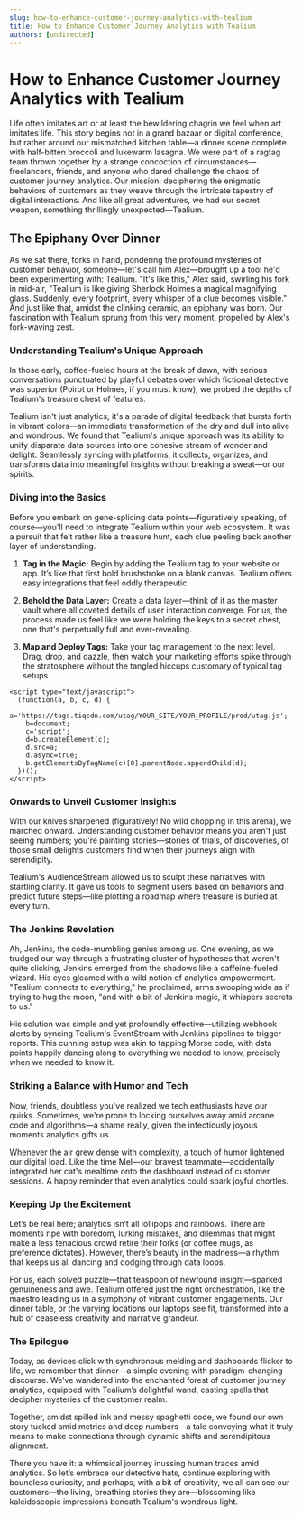 ```yaml
---
slug: how-to-enhance-customer-journey-analytics-with-tealium
title: How to Enhance Customer Journey Analytics with Tealium
authors: [undirected]
---
```



# How to Enhance Customer Journey Analytics with Tealium

Life often imitates art or at least the bewildering chagrin we feel when art imitates life. This story begins not in a grand bazaar or digital conference, but rather around our mismatched kitchen table—a dinner scene complete with half-bitten broccoli and lukewarm lasagna. We were part of a ragtag team thrown together by a strange concoction of circumstances—freelancers, friends, and anyone who dared challenge the chaos of customer journey analytics. Our mission: deciphering the enigmatic behaviors of customers as they weave through the intricate tapestry of digital interactions. And like all great adventures, we had our secret weapon, something thrillingly unexpected—Tealium.

## The Epiphany Over Dinner

As we sat there, forks in hand, pondering the profound mysteries of customer behavior, someone—let's call him Alex—brought up a tool he'd been experimenting with: Tealium. "It's like this," Alex said, swirling his fork in mid-air, "Tealium is like giving Sherlock Holmes a magical magnifying glass. Suddenly, every footprint, every whisper of a clue becomes visible." And just like that, amidst the clinking ceramic, an epiphany was born. Our fascination with Tealium sprung from this very moment, propelled by Alex's fork-waving zest.

### Understanding Tealium's Unique Approach

In those early, coffee-fueled hours at the break of dawn, with serious conversations punctuated by playful debates over which fictional detective was superior (Poirot or Holmes, if you must know), we probed the depths of Tealium's treasure chest of features.

Tealium isn't just analytics; it's a parade of digital feedback that bursts forth in vibrant colors—an immediate transformation of the dry and dull into alive and wondrous. We found that Tealium's unique approach was its ability to unify disparate data sources into one cohesive stream of wonder and delight. Seamlessly syncing with platforms, it collects, organizes, and transforms data into meaningful insights without breaking a sweat—or our spirits.

### Diving into the Basics

Before you embark on gene-splicing data points—figuratively speaking, of course—you'll need to integrate Tealium within your web ecosystem. It was a pursuit that felt rather like a treasure hunt, each clue peeling back another layer of understanding.

1. **Tag in the Magic:** Begin by adding the Tealium tag to your website or app. It’s like that first bold brushstroke on a blank canvas. Tealium offers easy integrations that feel oddly therapeutic.

2. **Behold the Data Layer:** Create a data layer—think of it as the master vault where all coveted details of user interaction converge. For us, the process made us feel like we were holding the keys to a secret chest, one that's perpetually full and ever-revealing.

3. **Map and Deploy Tags:** Take your tag management to the next level. Drag, drop, and dazzle, then watch your marketing efforts spike through the stratosphere without the tangled hiccups customary of typical tag setups.

```
<script type="text/javascript">
  (function(a, b, c, d) {
    a='https://tags.tiqcdn.com/utag/YOUR_SITE/YOUR_PROFILE/prod/utag.js';
    b=document;
    c='script';
    d=b.createElement(c);
    d.src=a;
    d.async=true;
    b.getElementsByTagName(c)[0].parentNode.appendChild(d);
  })();
</script>
```

### Onwards to Unveil Customer Insights

With our knives sharpened (figuratively! No wild chopping in this arena), we marched onward. Understanding customer behavior means you aren't just seeing numbers; you're painting stories—stories of trials, of discoveries, of those small delights customers find when their journeys align with serendipity.

Tealium's AudienceStream allowed us to sculpt these narratives with startling clarity. It gave us tools to segment users based on behaviors and predict future steps—like plotting a roadmap where treasure is buried at every turn.

### The Jenkins Revelation

Ah, Jenkins, the code-mumbling genius among us. One evening, as we trudged our way through a frustrating cluster of hypotheses that weren't quite clicking, Jenkins emerged from the shadows like a caffeine-fueled wizard. His eyes gleamed with a wild notion of analytics empowerment. "Tealium connects to everything," he proclaimed, arms swooping wide as if trying to hug the moon, "and with a bit of Jenkins magic, it whispers secrets to us."

His solution was simple and yet profoundly effective—utilizing webhook alerts by syncing Tealium's EventStream with Jenkins pipelines to trigger reports. This cunning setup was akin to tapping Morse code, with data points happily dancing along to everything we needed to know, precisely when we needed to know it.

### Striking a Balance with Humor and Tech

Now, friends, doubtless you've realized we tech enthusiasts have our quirks. Sometimes, we're prone to locking ourselves away amid arcane code and algorithms—a shame really, given the infectiously joyous moments analytics gifts us.

Whenever the air grew dense with complexity, a touch of humor lightened our digital load. Like the time Mel—our bravest teammate—accidentally integrated her cat's mealtime onto the dashboard instead of customer sessions. A happy reminder that even analytics could spark joyful chortles.

### Keeping Up the Excitement

Let’s be real here; analytics isn’t all lollipops and rainbows. There are moments ripe with boredom, lurking mistakes, and dilemmas that might make a less tenacious crowd retire their forks (or coffee mugs, as preference dictates). However, there’s beauty in the madness—a rhythm that keeps us all dancing and dodging through data loops.

For us, each solved puzzle—that teaspoon of newfound insight—sparked genuineness and awe. Tealium offered just the right orchestration, like the maestro leading us in a symphony of vibrant customer engagements. Our dinner table, or the varying locations our laptops see fit, transformed into a hub of ceaseless creativity and narrative grandeur.

### The Epilogue

Today, as devices click with synchronous melding and dashboards flicker to life, we remember that dinner—a simple evening with paradigm-changing discourse. We’ve wandered into the enchanted forest of customer journey analytics, equipped with Tealium’s delightful wand, casting spells that decipher mysteries of the customer realm.

Together, amidst spilled ink and messy spaghetti code, we found our own story tucked amid metrics and deep numbers—a tale conveying what it truly means to make connections through dynamic shifts and serendipitous alignment.

There you have it: a whimsical journey inussing human traces amid analytics. So let’s embrace our detective hats, continue exploring with boundless curiosity, and perhaps, with a bit of creativity, we all can see our customers—the living, breathing stories they are—blossoming like kaleidoscopic impressions beneath Tealium's wondrous light.